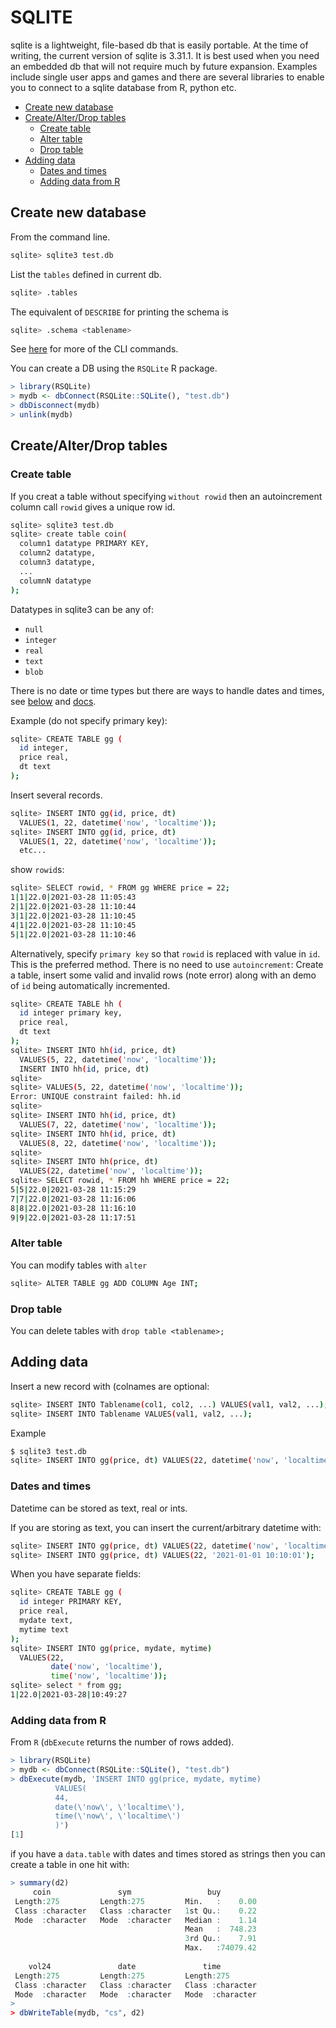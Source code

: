 # SQLITE

sqlite is a lightweight, file-based db that is easily portable.
At the time of writing, the current version of sqlite is 3.31.1.
It is best used when you need an embedded db that will not require much by future expansion.
Examples include single user apps and games and there are several libraries to enable you to connect to a sqlite database from R, python etc.

- [Create new database](#create-new-database)
- [Create/Alter/Drop tables](#create-alter-drop-tables)
  * [Create table](#create-table)
  * [Alter table](#alter-table)
  * [Drop table](#drop-table)
- [Adding data](#adding-data)
  * [Dates and times](#dates-and-times)
  * [Adding data from R](#adding-data-from-r)

## Create new database

From the command line.

```sh
sqlite> sqlite3 test.db
```

List the `tables` defined in current db.

```sh
sqlite> .tables
```

The equivalent of `DESCRIBE` for printing the schema is 

```sh
sqlite> .schema <tablename>
```

See [here](https://sqlite.org/cli.html) for more of the CLI commands.

You can create a DB using the `RSQLite` R package.

```r
> library(RSQLite)
> mydb <- dbConnect(RSQLite::SQLite(), "test.db")
> dbDisconnect(mydb)
> unlink(mydb)
```

## Create/Alter/Drop tables

### Create table

If you creat a table without specifying `without rowid` then an autoincrement column call `rowid` gives a unique row id.

```sh
sqlite> sqlite3 test.db
sqlite> create table coin(
  column1 datatype PRIMARY KEY,
  column2 datatype,
  column3 datatype,
  ...
  columnN datatype
);
```

Datatypes in sqlite3 can be any of:

+ `null`
+ `integer`
+ `real`
+ `text`
+ `blob`

There is no date or time types but there are ways to handle dates and times, see [below](#dates-and-times) and [docs](https://www.sqlite.org/lang_datefunc.html).


Example (do not specify primary key):

```sh
sqlite> CREATE TABLE gg (
  id integer,
  price real,
  dt text
);
```

Insert several records.

```sh
sqlite> INSERT INTO gg(id, price, dt) 
  VALUES(1, 22, datetime('now', 'localtime'));
sqlite> INSERT INTO gg(id, price, dt) 
  VALUES(1, 22, datetime('now', 'localtime'));  
  etc...
```

show `rowid`s:

```sh
sqlite> SELECT rowid, * FROM gg WHERE price = 22;
1|1|22.0|2021-03-28 11:05:43
2|1|22.0|2021-03-28 11:10:44
3|1|22.0|2021-03-28 11:10:45
4|1|22.0|2021-03-28 11:10:45
5|1|22.0|2021-03-28 11:10:46
```

Alternatively, specify `primary key` so that `rowid` is replaced with value in `id`.
This is the preferred method.
There is no need to use `autoincrement`:
Create a table, insert some valid and invalid rows (note error) along with an demo of `id` being automatically incremented.

```sh
sqlite> CREATE TABLE hh (
  id integer primary key,
  price real,
  dt text
);
sqlite> INSERT INTO hh(id, price, dt) 
  VALUES(5, 22, datetime('now', 'localtime'));
  INSERT INTO hh(id, price, dt) 
sqlite>   
sqlite> VALUES(5, 22, datetime('now', 'localtime'));
Error: UNIQUE constraint failed: hh.id
sqlite> 
sqlite> INSERT INTO hh(id, price, dt) 
  VALUES(7, 22, datetime('now', 'localtime'));
sqlite> INSERT INTO hh(id, price, dt) 
  VALUES(8, 22, datetime('now', 'localtime'));
sqlite>   
sqlite> INSERT INTO hh(price, dt) 
  VALUES(22, datetime('now', 'localtime'));  
sqlite> SELECT rowid, * FROM hh WHERE price = 22;
5|5|22.0|2021-03-28 11:15:29
7|7|22.0|2021-03-28 11:16:06
8|8|22.0|2021-03-28 11:16:10
9|9|22.0|2021-03-28 11:17:51
```

### Alter table

You can modify tables with `alter`

```sh
sqlite> ALTER TABLE gg ADD COLUMN Age INT;
```

### Drop table

You can delete tables with `drop table <tablename>;`


## Adding data

Insert a new record with (colnames are optional:

```sh
sqlite> INSERT INTO Tablename(col1, col2, ...) VALUES(val1, val2, ...);
sqlite> INSERT INTO Tablename VALUES(val1, val2, ...);
```

Example

```sh
$ sqlite3 test.db
sqlite> INSERT INTO gg(price, dt) VALUES(22, datetime('now', 'localtime'));
```

### Dates and times

Datetime can be stored as text, real or ints.

If you are storing as text, you can insert the current/arbitrary datetime with:

```sh
sqlite> INSERT INTO gg(price, dt) VALUES(22, datetime('now', 'localtime'));
sqlite> INSERT INTO gg(price, dt) VALUES(22, '2021-01-01 10:10:01');
```

When you have separate fields:

```sh
sqlite> CREATE TABLE gg (
  id integer PRIMARY KEY,
  price real,
  mydate text,
  mytime text  
);
sqlite> INSERT INTO gg(price, mydate, mytime) 
  VALUES(22, 
         date('now', 'localtime'), 
         time('now', 'localtime'));
sqlite> select * from gg;
1|22.0|2021-03-28|10:49:27
```

### Adding data from R

From `R` (`dbExecute` returns the number of rows added).

```r
> library(RSQLite)
> mydb <- dbConnect(RSQLite::SQLite(), "test.db")
> dbExecute(mydb, 'INSERT INTO gg(price, mydate, mytime) 
          VALUES(
          44, 
          date(\'now\', \'localtime\'), 
          time(\'now\', \'localtime\')
          )')
[1]          
```

if you have a `data.table` with dates and times stored as strings then you can create a table in one hit with:

```r
> summary(d2)
     coin               sym                 buy          
 Length:275         Length:275         Min.   :    0.00  
 Class :character   Class :character   1st Qu.:    0.22  
 Mode  :character   Mode  :character   Median :    1.14  
                                       Mean   :  748.23  
                                       3rd Qu.:    7.91  
                                       Max.   :74079.42  
                                         
    vol24               date               time          
 Length:275         Length:275         Length:275        
 Class :character   Class :character   Class :character  
 Mode  :character   Mode  :character   Mode  :character  
>
> dbWriteTable(mydb, "cs", d2)
```

